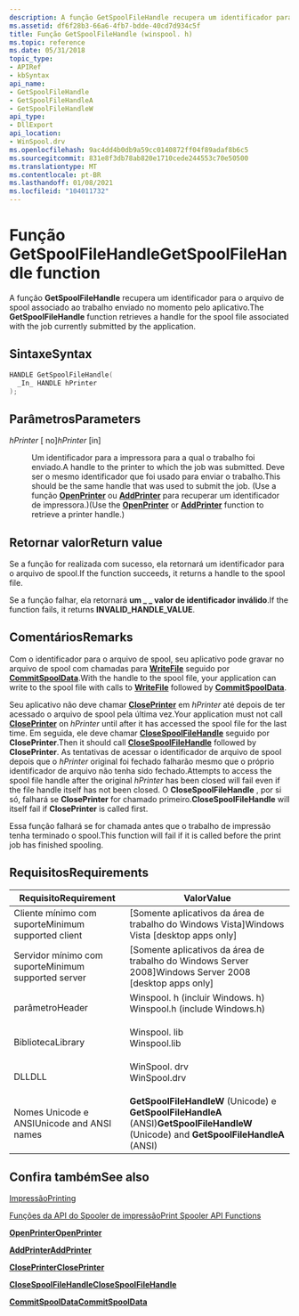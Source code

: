 ```yaml
---
description: A função GetSpoolFileHandle recupera um identificador para o arquivo de spool associado ao trabalho enviado no momento pelo aplicativo.
ms.assetid: df6f28b3-66a6-4fb7-bdde-40cd7d934c5f
title: Função GetSpoolFileHandle (winspool. h)
ms.topic: reference
ms.date: 05/31/2018
topic_type:
- APIRef
- kbSyntax
api_name:
- GetSpoolFileHandle
- GetSpoolFileHandleA
- GetSpoolFileHandleW
api_type:
- DllExport
api_location:
- WinSpool.drv
ms.openlocfilehash: 9ac4dd4b0db9a59cc0140872ff04f89adaf8b6c5
ms.sourcegitcommit: 831e8f3db78ab820e1710cede244553c70e50500
ms.translationtype: MT
ms.contentlocale: pt-BR
ms.lasthandoff: 01/08/2021
ms.locfileid: "104011732"
---
```

# <a name="getspoolfilehandle-function"></a><span data-ttu-id="23fd6-103">Função GetSpoolFileHandle</span><span class="sxs-lookup"><span data-stu-id="23fd6-103">GetSpoolFileHandle function</span></span>

<span data-ttu-id="23fd6-104">A função **GetSpoolFileHandle** recupera um identificador para o arquivo de spool associado ao trabalho enviado no momento pelo aplicativo.</span><span class="sxs-lookup"><span data-stu-id="23fd6-104">The **GetSpoolFileHandle** function retrieves a handle for the spool file associated with the job currently submitted by the application.</span></span>

## <a name="syntax"></a><span data-ttu-id="23fd6-105">Sintaxe</span><span class="sxs-lookup"><span data-stu-id="23fd6-105">Syntax</span></span>


```C++
HANDLE GetSpoolFileHandle(
  _In_ HANDLE hPrinter
);
```



## <a name="parameters"></a><span data-ttu-id="23fd6-106">Parâmetros</span><span class="sxs-lookup"><span data-stu-id="23fd6-106">Parameters</span></span>

<dl> <dt>

<span data-ttu-id="23fd6-107">*hPrinter* \[ no\]</span><span class="sxs-lookup"><span data-stu-id="23fd6-107">*hPrinter* \[in\]</span></span>
</dt> <dd>

<span data-ttu-id="23fd6-108">Um identificador para a impressora para a qual o trabalho foi enviado.</span><span class="sxs-lookup"><span data-stu-id="23fd6-108">A handle to the printer to which the job was submitted.</span></span> <span data-ttu-id="23fd6-109">Deve ser o mesmo identificador que foi usado para enviar o trabalho.</span><span class="sxs-lookup"><span data-stu-id="23fd6-109">This should be the same handle that was used to submit the job.</span></span> <span data-ttu-id="23fd6-110">(Use a função [**OpenPrinter**](openprinter.md) ou [**AddPrinter**](addprinter.md) para recuperar um identificador de impressora.)</span><span class="sxs-lookup"><span data-stu-id="23fd6-110">(Use the [**OpenPrinter**](openprinter.md) or [**AddPrinter**](addprinter.md) function to retrieve a printer handle.)</span></span>

</dd> </dl>

## <a name="return-value"></a><span data-ttu-id="23fd6-111">Retornar valor</span><span class="sxs-lookup"><span data-stu-id="23fd6-111">Return value</span></span>

<span data-ttu-id="23fd6-112">Se a função for realizada com sucesso, ela retornará um identificador para o arquivo de spool.</span><span class="sxs-lookup"><span data-stu-id="23fd6-112">If the function succeeds, it returns a handle to the spool file.</span></span>

<span data-ttu-id="23fd6-113">Se a função falhar, ela retornará **um \_ \_ valor de identificador inválido**.</span><span class="sxs-lookup"><span data-stu-id="23fd6-113">If the function fails, it returns **INVALID\_HANDLE\_VALUE**.</span></span>

## <a name="remarks"></a><span data-ttu-id="23fd6-114">Comentários</span><span class="sxs-lookup"><span data-stu-id="23fd6-114">Remarks</span></span>

<span data-ttu-id="23fd6-115">Com o identificador para o arquivo de spool, seu aplicativo pode gravar no arquivo de spool com chamadas para [**WriteFile**](/windows/desktop/api/fileapi/nf-fileapi-writefile) seguido por [**CommitSpoolData**](commitspooldata.md).</span><span class="sxs-lookup"><span data-stu-id="23fd6-115">With the handle to the spool file, your application can write to the spool file with calls to [**WriteFile**](/windows/desktop/api/fileapi/nf-fileapi-writefile) followed by [**CommitSpoolData**](commitspooldata.md).</span></span>

<span data-ttu-id="23fd6-116">Seu aplicativo não deve chamar [**ClosePrinter**](closeprinter.md) em *hPrinter* até depois de ter acessado o arquivo de spool pela última vez.</span><span class="sxs-lookup"><span data-stu-id="23fd6-116">Your application must not call [**ClosePrinter**](closeprinter.md) on *hPrinter* until after it has accessed the spool file for the last time.</span></span> <span data-ttu-id="23fd6-117">Em seguida, ele deve chamar [**CloseSpoolFileHandle**](closespoolfilehandle.md) seguido por **ClosePrinter**.</span><span class="sxs-lookup"><span data-stu-id="23fd6-117">Then it should call [**CloseSpoolFileHandle**](closespoolfilehandle.md) followed by **ClosePrinter**.</span></span> <span data-ttu-id="23fd6-118">As tentativas de acessar o identificador de arquivo de spool depois que o *hPrinter* original foi fechado falharão mesmo que o próprio identificador de arquivo não tenha sido fechado.</span><span class="sxs-lookup"><span data-stu-id="23fd6-118">Attempts to access the spool file handle after the original *hPrinter* has been closed will fail even if the file handle itself has not been closed.</span></span> <span data-ttu-id="23fd6-119">O **CloseSpoolFileHandle** , por si só, falhará se **ClosePrinter** for chamado primeiro.</span><span class="sxs-lookup"><span data-stu-id="23fd6-119">**CloseSpoolFileHandle** will itself fail if **ClosePrinter** is called first.</span></span>

<span data-ttu-id="23fd6-120">Essa função falhará se for chamada antes que o trabalho de impressão tenha terminado o spool.</span><span class="sxs-lookup"><span data-stu-id="23fd6-120">This function will fail if it is called before the print job has finished spooling.</span></span>

## <a name="requirements"></a><span data-ttu-id="23fd6-121">Requisitos</span><span class="sxs-lookup"><span data-stu-id="23fd6-121">Requirements</span></span>



| <span data-ttu-id="23fd6-122">Requisito</span><span class="sxs-lookup"><span data-stu-id="23fd6-122">Requirement</span></span> | <span data-ttu-id="23fd6-123">Valor</span><span class="sxs-lookup"><span data-stu-id="23fd6-123">Value</span></span> |
|-------------------------------------|-----------------------------------------------------------------------------------------------------------|
| <span data-ttu-id="23fd6-124">Cliente mínimo com suporte</span><span class="sxs-lookup"><span data-stu-id="23fd6-124">Minimum supported client</span></span><br/> | <span data-ttu-id="23fd6-125">\[Somente aplicativos da área de trabalho do Windows Vista\]</span><span class="sxs-lookup"><span data-stu-id="23fd6-125">Windows Vista \[desktop apps only\]</span></span><br/>                                                            |
| <span data-ttu-id="23fd6-126">Servidor mínimo com suporte</span><span class="sxs-lookup"><span data-stu-id="23fd6-126">Minimum supported server</span></span><br/> | <span data-ttu-id="23fd6-127">\[Somente aplicativos da área de trabalho do Windows Server 2008\]</span><span class="sxs-lookup"><span data-stu-id="23fd6-127">Windows Server 2008 \[desktop apps only\]</span></span><br/>                                                      |
| <span data-ttu-id="23fd6-128">parâmetro</span><span class="sxs-lookup"><span data-stu-id="23fd6-128">Header</span></span><br/>                   | <dl> <span data-ttu-id="23fd6-129"><dt>Winspool. h (incluir Windows. h)</dt></span><span class="sxs-lookup"><span data-stu-id="23fd6-129"><dt>Winspool.h (include Windows.h)</dt></span></span> </dl> |
| <span data-ttu-id="23fd6-130">Biblioteca</span><span class="sxs-lookup"><span data-stu-id="23fd6-130">Library</span></span><br/>                  | <dl> <span data-ttu-id="23fd6-131"><dt>Winspool. lib</dt></span><span class="sxs-lookup"><span data-stu-id="23fd6-131"><dt>Winspool.lib</dt></span></span> </dl>                   |
| <span data-ttu-id="23fd6-132">DLL</span><span class="sxs-lookup"><span data-stu-id="23fd6-132">DLL</span></span><br/>                      | <dl> <span data-ttu-id="23fd6-133"><dt>WinSpool. drv</dt></span><span class="sxs-lookup"><span data-stu-id="23fd6-133"><dt>WinSpool.drv</dt></span></span> </dl>                   |
| <span data-ttu-id="23fd6-134">Nomes Unicode e ANSI</span><span class="sxs-lookup"><span data-stu-id="23fd6-134">Unicode and ANSI names</span></span><br/>   | <span data-ttu-id="23fd6-135">**GetSpoolFileHandleW** (Unicode) e **GetSpoolFileHandleA** (ANSI)</span><span class="sxs-lookup"><span data-stu-id="23fd6-135">**GetSpoolFileHandleW** (Unicode) and **GetSpoolFileHandleA** (ANSI)</span></span><br/>                           |



## <a name="see-also"></a><span data-ttu-id="23fd6-136">Confira também</span><span class="sxs-lookup"><span data-stu-id="23fd6-136">See also</span></span>

<dl> <dt>

[<span data-ttu-id="23fd6-137">Impressão</span><span class="sxs-lookup"><span data-stu-id="23fd6-137">Printing</span></span>](printdocs-printing.md)
</dt> <dt>

[<span data-ttu-id="23fd6-138">Funções da API do Spooler de impressão</span><span class="sxs-lookup"><span data-stu-id="23fd6-138">Print Spooler API Functions</span></span>](printing-and-print-spooler-functions.md)
</dt> <dt>

[<span data-ttu-id="23fd6-139">**OpenPrinter**</span><span class="sxs-lookup"><span data-stu-id="23fd6-139">**OpenPrinter**</span></span>](openprinter.md)
</dt> <dt>

[<span data-ttu-id="23fd6-140">**AddPrinter**</span><span class="sxs-lookup"><span data-stu-id="23fd6-140">**AddPrinter**</span></span>](addprinter.md)
</dt> <dt>

[<span data-ttu-id="23fd6-141">**ClosePrinter**</span><span class="sxs-lookup"><span data-stu-id="23fd6-141">**ClosePrinter**</span></span>](closeprinter.md)
</dt> <dt>

[<span data-ttu-id="23fd6-142">**CloseSpoolFileHandle**</span><span class="sxs-lookup"><span data-stu-id="23fd6-142">**CloseSpoolFileHandle**</span></span>](closespoolfilehandle.md)
</dt> <dt>

[<span data-ttu-id="23fd6-143">**CommitSpoolData**</span><span class="sxs-lookup"><span data-stu-id="23fd6-143">**CommitSpoolData**</span></span>](commitspooldata.md)
</dt> </dl>

 

